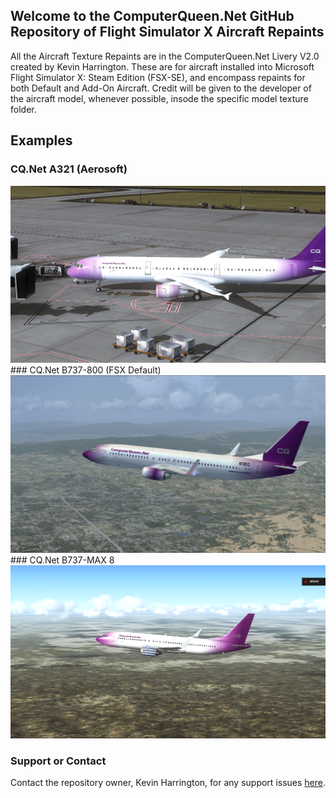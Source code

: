 ## Welcome to the ComputerQueen.Net GitHub Repository of Flight Simulator X Aircraft Repaints
All the Aircraft Texture Repaints are in the ComputerQueen.Net Livery V2.0 created by Kevin Harrington.  These are for aircraft installed into Microsoft Flight Simulator X: Steam Edition (FSX-SE), and encompass repaints for both Default and Add-On Aircraft.  Credit will be given to the developer of the aircraft model, whenever possible, insode the specific model texture folder.

## Examples
### CQ.Net A321 (Aerosoft)
<IMG src="https://github.com/dizzyqueen/CQNet_fsx_plane_paints/blob/master/N321CQ-005.png">
### CQ.Net B737-800 (FSX Default)
<IMG src="https://github.com/dizzyqueen/CQNet_fsx_plane_paints/blob/master/N738CQ-003.png">
### CQ.Net B737-MAX 8
<IMG src="https://github.com/dizzyqueen/CQNet_fsx_plane_paints/blob/master/N738CM-003.png">


### Support or Contact

Contact the repository owner, Kevin Harrington, for any support issues <a href="mailto:kevin@computerqueen.net">here</a>.
